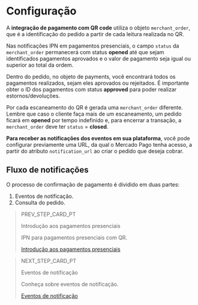 # Configuração

A **integração de pagamento com QR code** utiliza o objeto `merchant_order`, que é a identificação do pedido a partir de cada leitura realizada no QR.

Nas notificações IPN em pagamentos presenciais, o campo `status` da `merchant_order` permanecerá com status **opened** até que sejam identificados pagamentos aprovados e o valor de pagamento seja igual ou superior ao total da ordem.

Dentro do pedido, no objeto de payments, você encontrará todos os pagamentos realizados, sejam eles aprovados ou rejeitados. É importante obter o ID dos pagamentos com status **approved** para poder realizar estornos/devoluções.

Por cada escaneamento do QR é gerada uma `merchant_order` diferente. Lembre que caso o cliente faça mais de um escaneamento, um pedido ficará em **opened** por tempo indefinido e, para encerrar a transação, a `merchant_order` deve ter `status` = **closed**.

**Para receber as notificações dos eventos em sua plataforma**, você pode configurar previamente uma URL, da qual o Mercado Pago tenha acesso, a partir do atributo `notification_url` ao criar o pedido que deseja cobrar.

## Fluxo de notificações 

O processo de confirmação de pagamento é dividido em duas partes:

1. Eventos de notificação.
2. Consulta do pedido.

> PREV_STEP_CARD_PT
>
> Introdução aos pagamentos presenciais
>
> IPN para pagamentos presenciais com QR.
>
> [Introdução aos pagamentos presenciais](https://www.mercadopago[FAKER][URL][DOMAIN]/developers/pt/guides/notifications/ipn/inperson-introduction)

> NEXT_STEP_CARD_PT
>
> Eventos de notificação
>
> Conheça sobre eventos de notificação.
>
> [Eventos de notificação](https://www.mercadopago[FAKER][URL][DOMAIN]/developers/pt/guides/notifications/ipn/inperson-notification-events)